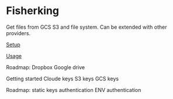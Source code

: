 # Fisherking
Get files from GCS S3 and file system. Can be extended with other providers.

[Setup](SETUP.md)

[Usage](USAGE.md)

Roadmap:
    Dropbox
    Google drive

Getting started
Cloude keys
S3 keys
GCS keys

Roadmap:
    static keys authentication
    ENV authentication
